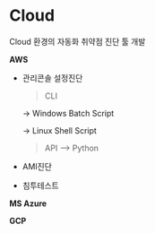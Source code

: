 # Cloud
Cloud 환경의 자동화 취약점 진단 툴 개발

**AWS**
- 관리콘솔 설정진단
  > CLI
  
    -> Windows Batch Script
    
    -> Linux Shell Script
  > API
    --> Python
- AMI진단

- 침투테스트


**MS Azure**


**GCP**

